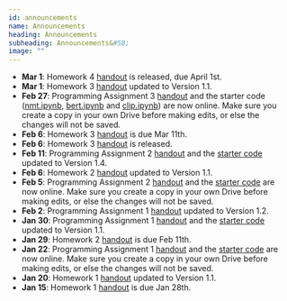 ```yaml
---
id: announcements
name: Announcements
heading: Announcements
subheading: Announcements&#58;
image: ""
---
```

  - **Mar 1**: Homework 4 [handout](assets/assignments/HW04.pdf) is released, due April 1st. 
  - **Mar 1**: Homework 3 [handout](assets/assignments/HW03.pdf) updated to Version 1.1.
  - **Feb 27**: Programming Assignment 3 [handout](assets/assignments/PA03.pdf) and the starter code ([nmt.ipynb](https://colab.research.google.com/github/uoft-csc413/2022/blob/master/assets/assignments/nmt.ipynb), [bert.ipynb](https://colab.research.google.com/github/uoft-csc413/2022/blob/master/assets/assignments/bert.ipynb) and [clip.ipynb](https://colab.research.google.com/github/uoft-csc413/2022/blob/master/assets/assignments/clip.ipynb)) are now online. Make sure you create a copy in your own Drive before making edits, or else the changes will not be saved.
 - **Feb 6**: Homework 3 [handout](assets/assignments/HW03.pdf) is due Mar 11th.
 - **Feb 6**: Homework 3 [handout](assets/assignments/HW03.pdf) is released.
 - **Feb 11**: Programming Assignment 2 [handout](assets/assignments/PA02.pdf) and the [starter code](https://colab.research.google.com/github/uoft-csc413/2022/blob/master/assets/assignments/a2-code.ipynb) updated to Version 1.4.
 - **Feb 6**: Homework 2 [handout](assets/assignments/HW02.pdf) updated to Version 1.1.
 - **Feb 5**: Programming Assignment 2 [handout](assets/assignments/PA02.pdf) and the [starter code](https://colab.research.google.com/github/uoft-csc413/2022/blob/master/assets/assignments/a2-code.ipynb) are now online. Make sure you create a copy in your own Drive before making edits, or else the changes will not be saved.
 - **Feb 2**: Programming Assignment 1 [handout](assets/assignments/PA01.pdf) updated to Version 1.2. 
 - **Jan 30**: Programming Assignment 1 [handout](assets/assignments/PA01.pdf) and the [starter code](https://colab.research.google.com/github/uoft-csc413/2022/blob/master/assets/assignments/a1-code.ipynb) updated to Version 1.1.
 - **Jan 29**: Homework 2 [handout](assets/assignments/HW02.pdf) is due Feb 11th.
 - **Jan 22**: Programming Assignment 1 [handout](assets/assignments/PA01.pdf) and the [starter code](https://colab.research.google.com/github/uoft-csc413/2022/blob/master/assets/assignments/a1-code.ipynb) are now online. Make sure you create a copy in your own Drive before making edits, or else the changes will not be saved.
 - **Jan 20**: Homework 1 [handout](assets/assignments/HW01.pdf) updated to Version 1.1.
 - **Jan 15**: Homework 1 [handout](assets/assignments/HW01.pdf) is due Jan 28th.
